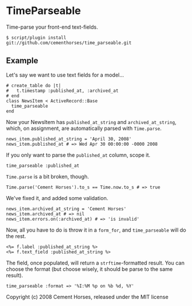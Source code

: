 TimeParseable
=============

Time-parse your front-end text-fields.

    $ script/plugin install git://github.com/cementhorses/time_parseable.git


Example
-------

Let's say we want to use text fields for a model...

    # create_table do |t|
    #   t.timestamp :published_at, :archived_at
    # end
    class NewsItem < ActiveRecord::Base
      time_parseable
    end

Now your NewsItem has `published_at_string` and `archived_at_string`, which,
on assignment, are automatically parsed with `Time.parse`.
    
    news_item.published_at_string = 'April 30, 2008'
    news_item.published_at # => Wed Apr 30 00:00:00 -0000 2008

If you only want to parse the `published_at` column, scope it.

    time_parseable :published_at

`Time.parse` is a bit broken, though.

    Time.parse('Cement Horses').to_s == Time.now.to_s # => true

We've fixed it, and added some validation.

    news_item.archived_at_string = 'Cement Horses'
    news_item.archived_at # => nil
    news_item.errors.on(:archived_at) # => 'is invalid'

Now, all you have to do is throw it in a `form_for`, and `time_parseable` will
do the rest.
    
    <%= f.label :published_at_string %>
    <%= f.text_field :published_at_string %>

The field, once populated, will return a `strftime`-formatted result. You can
choose the format (but choose wisely, it should be parse to the same result).

    time_parseable :format => '%I:%M %p on %b %d, %Y'


Copyright (c) 2008 Cement Horses, released under the MIT license
